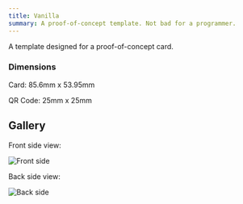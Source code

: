 ```yaml
---
title: Vanilla
summary: A proof-of-concept template. Not bad for a programmer.
---
```

A template designed for a proof-of-concept card.

### Dimensions

Card: 85.6mm x 53.95mm

QR Code: 25mm x 25mm

## Gallery

Front side view:

![Front side](/templates/vanilla-front.png)

Back side view:

![Back side](/templates/vanilla-back.png)
